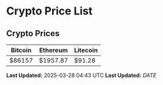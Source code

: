 # Crypto Price List

## Crypto Prices
| Bitcoin | Ethereum | Litecoin |
| ------- | -------- | -------- |
| $86157 | $1957.87 | $91.28 |
**Last Updated:** 2025-03-28 04:43 UTC
**Last Updated:** $DATE$
